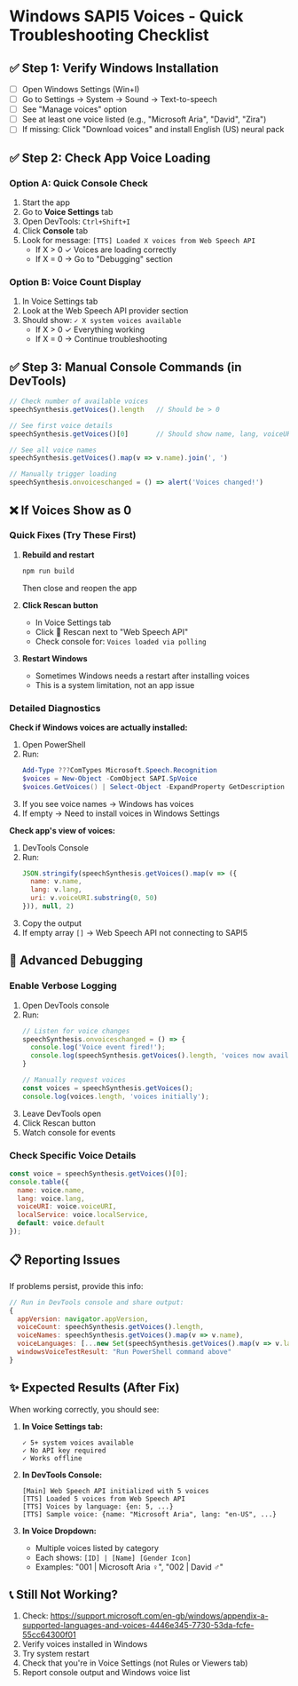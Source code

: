 # Windows SAPI5 Voices - Quick Troubleshooting Checklist

## ✅ Step 1: Verify Windows Installation

- [ ] Open Windows Settings (Win+I)
- [ ] Go to Settings → System → Sound → Text-to-speech
- [ ] See "Manage voices" option
- [ ] See at least one voice listed (e.g., "Microsoft Aria", "David", "Zira")
- [ ] If missing: Click "Download voices" and install English (US) neural pack

## ✅ Step 2: Check App Voice Loading

### Option A: Quick Console Check
1. Start the app
2. Go to **Voice Settings** tab
3. Open DevTools: `Ctrl+Shift+I`
4. Click **Console** tab
5. Look for message: `[TTS] Loaded X voices from Web Speech API`
   - If X > 0 ✓ Voices are loading correctly
   - If X = 0 → Go to "Debugging" section

### Option B: Voice Count Display
1. In Voice Settings tab
2. Look at the Web Speech API provider section
3. Should show: `✓ X system voices available`
   - If X > 0 ✓ Everything working
   - If X = 0 → Continue troubleshooting

## ✅ Step 3: Manual Console Commands (in DevTools)

```javascript
// Check number of available voices
speechSynthesis.getVoices().length   // Should be > 0

// See first voice details
speechSynthesis.getVoices()[0]       // Should show name, lang, voiceURI

// See all voice names
speechSynthesis.getVoices().map(v => v.name).join(', ')

// Manually trigger loading
speechSynthesis.onvoiceschanged = () => alert('Voices changed!')
```

## ❌ If Voices Show as 0

### Quick Fixes (Try These First)

1. **Rebuild and restart**
   ```powershell
   npm run build
   ```
   Then close and reopen the app

2. **Click Rescan button**
   - In Voice Settings tab
   - Click 🔄 Rescan next to "Web Speech API"
   - Check console for: `Voices loaded via polling`

3. **Restart Windows**
   - Sometimes Windows needs a restart after installing voices
   - This is a system limitation, not an app issue

### Detailed Diagnostics

**Check if Windows voices are actually installed:**
1. Open PowerShell
2. Run:
   ```powershell
   Add-Type ???ComTypes Microsoft.Speech.Recognition
   $voices = New-Object -ComObject SAPI.SpVoice
   $voices.GetVoices() | Select-Object -ExpandProperty GetDescription
   ```
3. If you see voice names → Windows has voices
4. If empty → Need to install voices in Windows Settings

**Check app's view of voices:**
1. DevTools Console
2. Run:
   ```javascript
   JSON.stringify(speechSynthesis.getVoices().map(v => ({
     name: v.name,
     lang: v.lang,
     uri: v.voiceURI.substring(0, 50)
   })), null, 2)
   ```
3. Copy the output
4. If empty array `[]` → Web Speech API not connecting to SAPI5

## 🔧 Advanced Debugging

### Enable Verbose Logging
1. Open DevTools console
2. Run:
   ```javascript
   // Listen for voice changes
   speechSynthesis.onvoiceschanged = () => {
     console.log('Voice event fired!');
     console.log(speechSynthesis.getVoices().length, 'voices now available');
   }
   
   // Manually request voices
   const voices = speechSynthesis.getVoices();
   console.log(voices.length, 'voices initially');
   ```
3. Leave DevTools open
4. Click Rescan button
5. Watch console for events

### Check Specific Voice Details
```javascript
const voice = speechSynthesis.getVoices()[0];
console.table({
  name: voice.name,
  lang: voice.lang,
  voiceURI: voice.voiceURI,
  localService: voice.localService,
  default: voice.default
});
```

## 📋 Reporting Issues

If problems persist, provide this info:

```javascript
// Run in DevTools console and share output:
{
  appVersion: navigator.appVersion,
  voiceCount: speechSynthesis.getVoices().length,
  voiceNames: speechSynthesis.getVoices().map(v => v.name),
  voiceLanguages: [...new Set(speechSynthesis.getVoices().map(v => v.lang))],
  windowsVoiceTestResult: "Run PowerShell command above"
}
```

## ✨ Expected Results (After Fix)

When working correctly, you should see:

1. **In Voice Settings tab:**
   ```
   ✓ 5+ system voices available
   ✓ No API key required
   ✓ Works offline
   ```

2. **In DevTools Console:**
   ```
   [Main] Web Speech API initialized with 5 voices
   [TTS] Loaded 5 voices from Web Speech API
   [TTS] Voices by language: {en: 5, ...}
   [TTS] Sample voice: {name: "Microsoft Aria", lang: "en-US", ...}
   ```

3. **In Voice Dropdown:**
   - Multiple voices listed by category
   - Each shows: `[ID] | [Name] [Gender Icon]`
   - Examples: "001 | Microsoft Aria ♀️", "002 | David ♂️"

## 📞 Still Not Working?

1. Check: https://support.microsoft.com/en-gb/windows/appendix-a-supported-languages-and-voices-4446e345-7730-53da-fcfe-55cc64300f01
2. Verify voices installed in Windows
3. Try system restart
4. Check that you're in Voice Settings (not Rules or Viewers tab)
5. Report console output and Windows voice list

